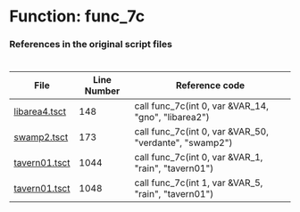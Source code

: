 # Function: func_7c 
### References in the original script files

#

| File | Line Number | Reference code |
| --- | --- | --- |
| [libarea4.tsct](../../../out/libarea4.tsct#L148) | 148 | call func_7c(int 0, var &VAR_14, "gno", "libarea2") |
| [swamp2.tsct](../../../out/swamp2.tsct#L173) | 173 | call func_7c(int 0, var &VAR_50, "verdante", "swamp2") |
| [tavern01.tsct](../../../out/tavern01.tsct#L1044) | 1044 | call func_7c(int 0, var &VAR_1, "rain", "tavern01") |
| [tavern01.tsct](../../../out/tavern01.tsct#L1048) | 1048 | call func_7c(int 1, var &VAR_5, "rain", "tavern01") |
